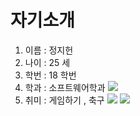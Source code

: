 # 자기소개
1. 이름 : 정지헌
2. 나이 : 25 세
3. 학번 : 18 학번
4. 학과 : 소프트웨어학과
![](https://gr.nsu.ac.kr/attach/image/9cc2d25d91adc8a4db998e46a6d5ff31/9a9db098b587ee18b321c826f3707a49)
5. 취미 : 게임하기 , 축구
![](https://images.france.fr/zeaejvyq9bhj/1ghnNml14x9ld9ArjWOnzd/cd079f569a881dc12d682b262c6a4544/___master1305__GettyImages.jpg?w=1120&h=490&q=70&fm=webp&fit=fill)
![](https://gr.nsu.ac.kr/attach/image/9cc2d25d91adc8a4db998e46a6d5ff31/9a9db098b587ee18b321c826f3707a49)
